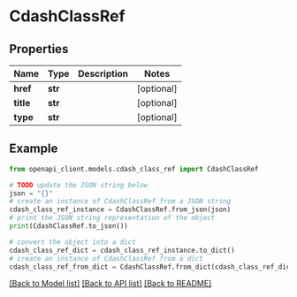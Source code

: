 # CdashClassRef


## Properties

Name | Type | Description | Notes
------------ | ------------- | ------------- | -------------
**href** | **str** |  | [optional] 
**title** | **str** |  | [optional] 
**type** | **str** |  | [optional] 

## Example

```python
from openapi_client.models.cdash_class_ref import CdashClassRef

# TODO update the JSON string below
json = "{}"
# create an instance of CdashClassRef from a JSON string
cdash_class_ref_instance = CdashClassRef.from_json(json)
# print the JSON string representation of the object
print(CdashClassRef.to_json())

# convert the object into a dict
cdash_class_ref_dict = cdash_class_ref_instance.to_dict()
# create an instance of CdashClassRef from a dict
cdash_class_ref_from_dict = CdashClassRef.from_dict(cdash_class_ref_dict)
```
[[Back to Model list]](../README.md#documentation-for-models) [[Back to API list]](../README.md#documentation-for-api-endpoints) [[Back to README]](../README.md)


